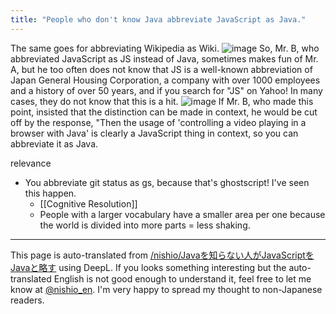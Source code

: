 ```yaml
---
title: "People who don't know Java abbreviate JavaScript as Java."
---
```


The same goes for abbreviating Wikipedia as Wiki.
![image](https://gyazo.com/4a23663112b858995e4d0a9bd1d6a215/thumb/1000)
So, Mr. B, who abbreviated JavaScript as JS instead of Java, sometimes makes fun of Mr. A, but he too often does not know that JS is a well-known abbreviation of Japan General Housing Corporation, a company with over 1000 employees and a history of over 50 years, and if you search for "JS" on Yahoo! In many cases, they do not know that this is a hit.
![image](https://gyazo.com/808e91cfacb2434583c57e99641bc5a3/thumb/1000)
If Mr. B, who made this point, insisted that the distinction can be made in context, he would be cut off by the response, "Then the usage of 'controlling a video playing in a browser with Java' is clearly a JavaScript thing in context, so you can abbreviate it as Java.

relevance
- You abbreviate git status as gs, because that's ghostscript! I've seen this happen.
    - [[Cognitive Resolution]]
    - People with a larger vocabulary have a smaller area per one because the world is divided into more parts = less shaking.



---
This page is auto-translated from [/nishio/Javaを知らない人がJavaScriptをJavaと略す](https://scrapbox.io/nishio/Javaを知らない人がJavaScriptをJavaと略す) using DeepL. If you looks something interesting but the auto-translated English is not good enough to understand it, feel free to let me know at [@nishio_en](https://twitter.com/nishio_en). I'm very happy to spread my thought to non-Japanese readers.